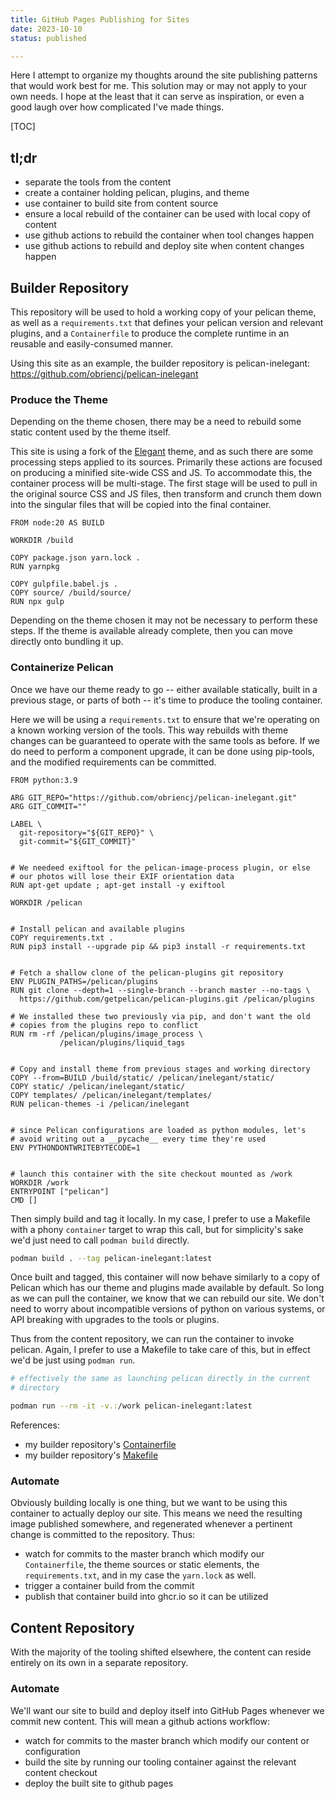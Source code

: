 ```yaml
---
title: GitHub Pages Publishing for Sites
date: 2023-10-10
status: published

---
```



Here I attempt to organize my thoughts around the site publishing
patterns that would work best for me. This solution may or may not
apply to your own needs. I hope at the least that it can serve as
inspiration, or even a good laugh over how complicated I've made
things.


[TOC]


## tl;dr

* separate the tools from the content
* create a container holding pelican, plugins, and theme
* use container to build site from content source
* ensure a local rebuild of the container can be used with local copy
  of content
* use github actions to rebuild the container when tool changes happen
* use github actions to rebuild and deploy site when content changes
  happen


## Builder Repository

This repository will be used to hold a working copy of your pelican
theme, as well as a `requirements.txt` that defines your pelican
version and relevant plugins, and a `Containerfile` to produce the
complete runtime in an reusable and easily-consumed manner.

Using this site as an example, the builder repository is
pelican-inelegant: <https://github.com/obriencj/pelican-inelegant>


### Produce the Theme

Depending on the theme chosen, there may be a need to rebuild some
static content used by the theme itself.

This site is using a fork of the [Elegant] theme, and as such there
are some processing steps applied to its sources.  Primarily these
actions are focused on producing a minified site-wide CSS and JS. To
accommodate this, the container process will be multi-stage. The first
stage will be used to pull in the original source CSS and JS files,
then transform and crunch them down into the singular files that will
be copied into the final container.

```Docker
FROM node:20 AS BUILD

WORKDIR /build

COPY package.json yarn.lock .
RUN yarnpkg

COPY gulpfile.babel.js .
COPY source/ /build/source/
RUN npx gulp
```

Depending on the theme chosen it may not be necessary to perform these
steps. If the theme is available already complete, then you can move
directly onto bundling it up.

[Elegant]: https://github.com/Pelican-Elegant/elegant


### Containerize Pelican

Once we have our theme ready to go -- either available statically,
built in a previous stage, or parts of both -- it's time to produce
the tooling container.

Here we will be using a `requirements.txt` to ensure that we're
operating on a known working version of the tools.  This way rebuilds
with theme changes can be guaranteed to operate with the same tools as
before. If we do need to perform a component upgrade, it can be done
using pip-tools, and the modified requirements can be committed.

```Docker
FROM python:3.9

ARG GIT_REPO="https://github.com/obriencj/pelican-inelegant.git"
ARG GIT_COMMIT=""

LABEL \
  git-repository="${GIT_REPO}" \
  git-commit="${GIT_COMMIT}"


# We needeed exiftool for the pelican-image-process plugin, or else
# our photos will lose their EXIF orientation data
RUN apt-get update ; apt-get install -y exiftool

WORKDIR /pelican


# Install pelican and available plugins
COPY requirements.txt .
RUN pip3 install --upgrade pip && pip3 install -r requirements.txt


# Fetch a shallow clone of the pelican-plugins git repository
ENV PLUGIN_PATHS=/pelican/plugins
RUN git clone --depth=1 --single-branch --branch master --no-tags \
  https://github.com/getpelican/pelican-plugins.git /pelican/plugins

# We installed these two previously via pip, and don't want the old
# copies from the plugins repo to conflict
RUN rm -rf /pelican/plugins/image_process \
           /pelican/plugins/liquid_tags


# Copy and install theme from previous stages and working directory
COPY --from=BUILD /build/static/ /pelican/inelegant/static/
COPY static/ /pelican/inelegant/static/
COPY templates/ /pelican/inelegant/templates/
RUN pelican-themes -i /pelican/inelegant


# since Pelican configurations are loaded as python modules, let's
# avoid writing out a __pycache__ every time they're used
ENV PYTHONDONTWRITEBYTECODE=1


# launch this container with the site checkout mounted as /work
WORKDIR /work
ENTRYPOINT ["pelican"]
CMD []
```

Then simply build and tag it locally. In my case, I prefer to use a
Makefile with a phony `container` target to wrap this call, but for
simplicity's sake we'd just need to call `podman build` directly.

```bash
podman build . --tag pelican-inelegant:latest
```

Once built and tagged, this container will now behave similarly to a
copy of Pelican which has our theme and plugins made available by
default. So long as we can pull the container, we know that we can
rebuild our site. We don't need to worry about incompatible versions
of python on various systems, or API breaking with upgrades to the
tools or plugins.

Thus from the content repository, we can run the container to invoke
pelican. Again, I prefer to use a Makefile to take care of this, but
in effect we'd be just using `podman run`.

```bash
# effectively the same as launching pelican directly in the current
# directory

podman run --rm -it -v.:/work pelican-inelegant:latest
```

References:

* my builder repository's [Containerfile](https://github.com/obriencj/pelican-inelegant/blob/master/Containerfile)
* my builder repository's [Makefile](https://github.com/obriencj/pelican-inelegant/blob/master/Makefile)


### Automate

Obviously building locally is one thing, but we want to be using this
container to actually deploy our site. This means we need the
resulting image published somewhere, and regenerated whenever a
pertinent change is committed to the repository. Thus:

* watch for commits to the master branch which modify our
  `Containerfile`, the theme sources or static elements, the
  `requirements.txt`, and in my case the `yarn.lock` as well.
* trigger a container build from the commit
* publish that container build into ghcr.io so it can be utilized


## Content Repository

With the majority of the tooling shifted elsewhere, the content can
reside entirely on its own in a separate repository.


### Automate

We'll want our site to build and deploy itself into GitHub Pages
whenever we commit new content. This will mean a github actions
workflow:

* watch for commits to the master branch which modify our content or
  configuration
* build the site by running our tooling container against the relevant
  content checkout
* deploy the built site to github pages

